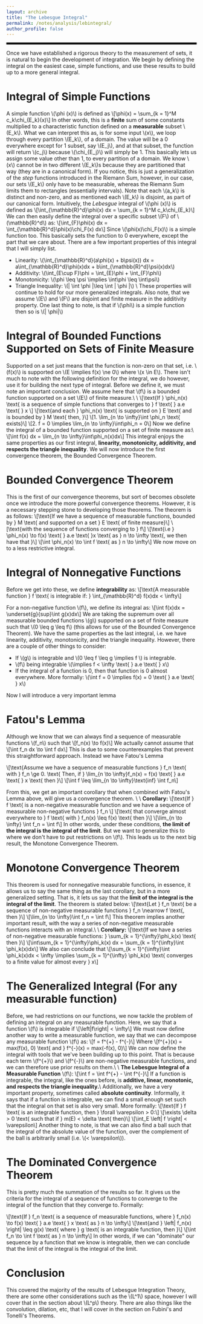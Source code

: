 ```yaml
---
layout: archive
title: "The Lebesgue Integral"
permalink: /notes/analysis/lebintegral/
author_profile: false
--- 
```

<hr style="border: 2px solid black;">
Once we have established a rigorous theory to the measurement of sets, it is natural to begin the development of integration. We begin by defining the integral on the easiest case, simple functions, and use these results to build up to a more general integral.

Integral of Simple Functions
===
A simple function \\(\phi (x)\\) is defined as
\\[\phi(x) = \sum_{k = 1}^M c_k\chi_{E_k}(x)\\]
In other words, this is a **finite** sum of some constants multiplied to a characteristic function defined on a **measurable** subset \\(E_k\\). What we can interpret this as, is for some input \\(x\\), we loop through every partition \\(E_k\\), of a domain. The value will be a 0 everywhere except for 1 subset, say \\(E_j\\), and at that subset, the function will return \\(c_j\\) because \\(\chi_{E_j}\\) will simply be 1. This basically lets us assign some value other than 1, to every partition of a domain. We know \\(x\\) cannot be in two different \\(E_k\\)s because they are partitioned that way (they are in a canonical form). If you notice, this is just a generalization of the *step* functions introduced in the Riemann Sum, however, in our case, our sets \\(E_k\\) only have to be measurable, whereas the Riemann Sum limits them to rectangles (essentially intervals). Note that each \\(a_k\\) is distinct and non-zero, and as mentioned each \\(E_k\\) is disjoint, as part of our canonical form. Intuitively, the *Lebesgue* integral of \\(\phi (x)\\) is defined as
\\[\int_{\mathbb{R}^d}\phi(x) dx = \sum_{k = 1}^M c_k\chi_{E_k}\\]
We can then easily define the integral over a specific subset \\(F\\) of \\(\mathbb{R}^d\\) as:
\\[\int_{F}\phi(x) dx = \int_{\mathbb{R}^d}\phi(x)\chi_F(x) dx\\]
Since \\(\phi(x)\chi_F(x)\\) is a simple function too. This basically sets the function to 0 everywhere, except the part that we care about. There are a few important properties of this integral that I will simply list.
- Linearity: \\(\int_{\mathbb{R}^d}(a\phi(x) + b\psi(x)) dx = a\int_{\mathbb{R}^d}\phi(x)dx + b\int_{\mathbb{R}^d}\psi(x)dx\\)
- Additivity: \\(\int_{E\cup F}\phi = \int_{E}\phi + \int_{F}\phi\\)
- Monotonicity: \\(\phi \leq \psi \implies \int\phi \leq \int\psi\\)
- Triangle Inequality: \\(\| \int \phi \|\leq \int \| \phi \|\\) \\
These properties will continue to hold for our more generalized integrals. Also note, that we assume \\(E\\) and \\(F\\) are disjoint and finite measure in the additivity property. One last thing to note, is that if \\(\phi\\) is a simple function then so is \\(\| \phi\|\\)

Integral of Bounded Functions Supported on Sets of Finite Measure
===
Supported on a set just means that the function is non-zero on that set, i.e. \\(f(x)\\) is supported on \\(E \implies f(x) \ne 0\\) where \\(x \in E\\). There isn't much to note with the following definition for the integral, we do however, use it for building the next type of integral. Before we define it, we must note an important conclusion. We assume here that \\(f\\) is a bounded function supported on a set \\(E\\) of finite measure.\\
\\
\\[\text{If } \phi_n(x) \text{ is a sequence of simple functions that converges to } f \text{ } a.e \text{ } x \\]
\\[\text{and each } \phi_n(x) \text{ is supported on } E \text{ and is bounded by } M \text{ then, }\\]
\\[1. \lim_{n \to \infty}\int \phi_n \text{ exists}\\]
\\[2. f = 0 \implies \lim_{n \to \infty}\int\phi_n = 0\\]
Now we define the integral of a bounded function supported on a set of finite measure as:\\
\\[\int f(x) dx = \lim_{n \to \infty}\int\phi_n(x)dx\\]
This integral enjoys the same properties as our first integral, **linearity, monotonicity, additivity, and respects the triangle inequality**. We will now introduce the first convergence theorem, the Bounded Convergence Theorem.

Bounded Convergence Theorem
===
This is the first of our convergence theorems, but sort of becomes obsolete once we introduce the more powerful convergence theorems. However, it is a necessary stepping stone to developing those theorems. The theorem is as follows: 
\\[\text{If we have a sequence of measurable functions, bounded by } M \text{ and supported on a set } E \text{ of finite measure}\\]
\\[\text{with the sequence of functions converging to } f\\]
\\[\text{i.e  } \phi_n(x) \to f(x) \text{ } a.e \text{  }x \text{ as } n \to \infty \text{, we then have that }\\]
\\[\int \phi_n(x) \to \int f \text{ as } n \to \infty\\]
We now move on to a less restrictive integral.


Integral of Nonnegative Functions
===
Before we get into these, we define **integrability** as:
\\[\text{A measurable function } f \text{ is integrable if: } \int_{\mathbb{R}^d} f(x)dx < \infty\\]

For a non-negative function \\(f\\), we define its integral as:
\\[\int f(x)dx = \underset{g}{sup}\int g(x)dx\\]
We are taking the supremum over all measurable bounded functions \\(g\\) supported on a set of finite measure such that \\(0 \leq g \leq f\\) (this allows for use of the Bounded Convergence Theorem). We have the same properties as the last integral, i.e. we have linearity, additivity, monotonicity, and the triangle inequality. However, there are a couple of other things to consider:
- If \\(g\\) is integrable and \\(0 \leq f \leq g \implies f \\) is integrable.
- \\(f\\) being integrable \\(\implies f < \infty \text{ } a.e \text{ } x\\)
- If the integral of a function is 0, then that function is 0 almost everywhere. More formally: \\(\int f = 0 \implies f(x) = 0 \text{ } a.e \text{ } x\\)

Now I will introduce a very important lemma

Fatou's Lemma
===
Although we know that we can always find a sequence of measurable functions \\(f_n\\) such that
\\[f_n(x) \to f(x)\\]
We actually cannot assume that 
\\[\int f_n dx \to \int f dx\\]
This is due to some counterexamples that prevent this straightforward approach. Instead we have Fatou's Lemma

\\[\text{Assume we have a sequence of measurable functions } f_n \text{ with } f_n \ge 0. \text{ Then, if } \lim_{n \to \infty}f_n(x) = f(x) \text{ } a.e \text{ } x \text{ then }\\]
\\[\int f \leq \lim_{n \to \infty}\text{inf} \int f_n\\]

From this, we get an important corollary that when combined with Fatou's Lemma above, will give us a convergence theorem. \\
\\
**Corollary:**
\\[\text{If } f \text{ is a non-negative measurable function and we have a sequence of measurable non-negative functions } f_n \\]
\\[\text{ that converge almost everywhere to } f \text{ with } f_n(x) \leq f(x) \text{ then }\\]
\\[\lim_{n \to \infty} \int f_n = \int f\\]
In other words, under these conditions, **the limit of the integral is the integral of the limit**. But we want to generalize this to where we don't have to put restrictions on \\(f\\). This leads us to the next big result, the Monotone Convergence Theorem.

Monotone Convergence Theorem
===
This theorem is used for nonnegative measurable functions, in essence, it allows us to say the same thing as the last corollary, but in a more generalized setting. That is, it lets us say that the **limit of the integral is the integral of the limit**. The theorem is stated below:
\\[\text{Let } f_n \text{ be a sequence of non-negative measurable functions } f_n \nearrow f \text{, then }\\]
\\[\lim_{n \to \infty}\int f_n = \int f\\]
This theorem implies another important result, with the way a series of non-negative measurable functions interacts with an integral.\\
\\
**Corollary:**
\\[\text{If we have a series of non-negative measurable functions: } \sum_{k = 1}^{\infty}\phi_k(x) \text{ then }\\]
\\[\int\sum_{k = 1}^{\infty}\phi_k(x) dx = \sum_{k = 1}^{\infty}\int \phi_k(x)dx\\]
We also can conclude that
\\[\sum_{k = 1}^{\infty}\int \phi_k(x)dx < \infty \implies \\sum_{k = 1}^{\infty} \phi_k(x) \text{ converges to a finite value for almost every } x\\]


The Generalized Integral (For any measurable function)
===
Before, we had restrictions on our functions, we now tackle the problem of defining an integral on any measurable function. Here, we say that a function \\(f\\) is integrable if
\\[\left|f\right| < \infty\\]
We must now define another way to write a measurable function, we say that we can decompose any measurable function \\(f\\) as:
\\[f = f^{+} - f^{-}\\]
Where
\\[f^{+}(x) = max(f(x), 0) \text{    and    } f^{-}(x) = max(-f(x), 0)\\]
We can now define the integral with tools that we've been building up to this point. That is because each term \\(f^{+}\\) and \\(f^{-}\\) are non-negative measurable functions, and we can therefore use prior results on them.\\
\\
**The Lebesgue Integral of a Measurable Function** \\(f\\):
\\[\int f = \int f^{+} - \int f^{-}\\]
If a function is integrable, the integral, like the ones before, is **additive, linear, monotonic, and respects the triangle inequality.**\\
Additionally, we have a very important property, sometimes called **absolute continuity**. Informally, it says that if a function is integrable, we can find a small enough set such that the integral on that set is also very small. More formally:
\\[\text{If } f \text{ is an integrable function, then } \forall \varepsilon > 0:\\]
\\[\exists \delta > 0 \text{ such that if } m(E) < \delta \text{ then}\\]
\\[\int_E \left| f \right| < \varepsilon\\]
Another thing to note, is that we can also find a ball such that the integral of the absolute value of the function, over the complement of the ball is arbitrarily small (i.e. \\(< \varepsilon\\)).


The Dominated Convergence Theorem
===
This is pretty much the summation of the results so far. It gives us the criteria for the integral of a sequence of functions to converge to the integral of the function that they converge to. Formally:

\\[\text{If } f_n \text{ is a sequence of measurable functions, where } f_n(x) \to f(x) \text{ } a.e \text{ } x \text{ as } n \to \infty\\]
\\[\text{and } \left| f_n(x) \right| \leq g(x) \text{ where } g \text{ is an integrable function, then }\\]
\\[\int f_n \to \int f \text{ as } n \to \infty\\]
In other words, if we can "dominate" our sequence by a function that we know is integrable, then we can conclude that the limit of the integral is the integral of the limit.

Conclusion
===
This covered the majority of the results of Lebesgue Integration Theory, there are some other considerations such as the \\(L^1\\) space, however I will cover that in the section about \\(L^p\\) theory. There are also things like the convolution, dilation, etc, that I will cover in the section on Fubini's and Tonelli's Theorems.

